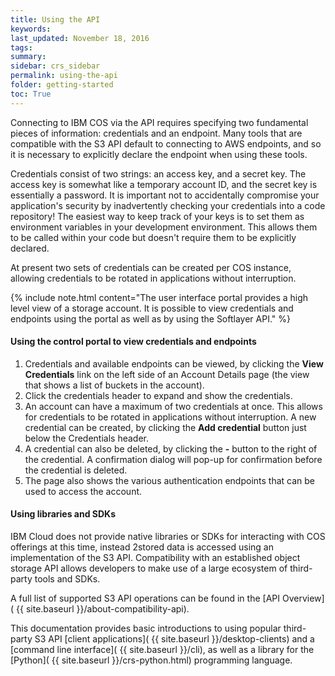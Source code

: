 ```yaml
---
title: Using the API
keywords: 
last_updated: November 18, 2016
tags:
summary: 
sidebar: crs_sidebar
permalink: using-the-api
folder: getting-started
toc: True
---
```


Connecting to IBM COS via the API requires specifying two fundamental pieces of information: credentials and an endpoint. Many tools that are compatible with the S3 API default to connecting to AWS endpoints, and so it is necessary to explicitly declare the endpoint when using these tools.

Credentials consist of two strings: an access key, and a secret key.  The access key is somewhat like a temporary account ID, and the secret key is essentially a password.  It is important not to accidentally compromise your application's security by inadvertently checking your credentials into a code repository! The easiest way to keep track of your keys is to set them as environment variables in your development environment.  This allows them to be called within your code but doesn't require them to be explicitly declared.

At present two sets of credentials can be created per COS instance, allowing credentials to be rotated in applications without interruption.

{% include note.html content="The user interface portal provides a high level view of a storage account.  It is possible to view credentials and endpoints using the portal as well as by using the Softlayer API." %}

#### Using the control portal to view credentials and endpoints
1. Credentials and available endpoints can be viewed, by clicking the  **View Credentials** link on the left side of an Account Details page (the view that shows a list of buckets in the account).
2. Click the credentials header to expand and show the credentials.
3. An account can have a maximum of two credentials at once. This allows for credentials to be rotated in applications without interruption. A new credential can be created, by clicking the **Add credential** button just below the Credentials header.
4. A credential can also be deleted, by clicking the **-** button to the right of the credential. A confirmation dialog will pop-up for confirmation before the credential is deleted.
5. The page also shows the various authentication endpoints that can be used to access the account. 

#### Using libraries and SDKs

IBM Cloud does not provide native libraries or SDKs for interacting with COS offerings at this time, instead 2stored data is accessed using an implementation of the S3 API. Compatibility with an established object storage API allows developers to make use of a large ecosystem of third-party tools and SDKs.  

A full list of supported S3 API operations can be found in the [API Overview]( {{ site.baseurl }}/about-compatibility-api).

This documentation provides basic introductions to using popular third-party S3 API [client applications]( {{ site.baseurl }}/desktop-clients) and a [command line interface]( {{ site.baseurl }}/cli), as well as a library for the [Python]( {{ site.baseurl }}/crs-python.html) programming language. 
 
